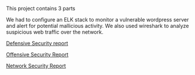 This project contains 3 parts

We had to configure an ELK stack to monitor a vulnerable wordpress server and alert for potential mallicious activity. We also used wireshark to analyze suspicious web traffic over the network.

[Defensive Security report](https://github.com/BQcybersec/-UofM-VIRT-CYBER-12-2021/blob/main/Project%203/Defensive.md)

[Offensive Security Report](https://github.com/BQcybersec/-UofM-VIRT-CYBER-12-2021/blob/main/Project%203/Offensive.md)

[Network Security Report](https://github.com/BQcybersec/-UofM-VIRT-CYBER-12-2021/blob/main/Project%203/Network.md)